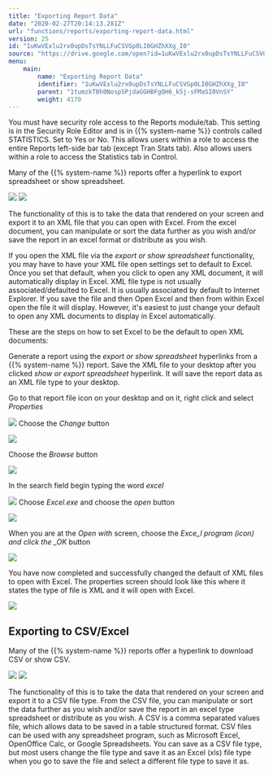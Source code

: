 ```yaml
---
title: "Exporting Report Data"
date: "2020-02-27T20:14:13.281Z"
url: "functions/reports/exporting-report-data.html"
version: 25
id: "1uKwVExlu2rx0upDsTsYNLLFuCSVGp0LI0GHZhXXg_I0"
source: "https://drive.google.com/open?id=1uKwVExlu2rx0upDsTsYNLLFuCSVGp0LI0GHZhXXg_I0"
menu:
    main:
        name: "Exporting Report Data"
        identifier: "1uKwVExlu2rx0upDsTsYNLLFuCSVGp0LI0GHZhXXg_I0"
        parent: "1tumzkTBh0NospSPjdaGGHBFgQH6_k5j-sFMaSI0VnSY"
        weight: 4170
---
```

You must have security role access to the Reports module/tab. This setting is in the Security Role Editor and is in {{% system-name %}} controls called STATISTICS. Set to Yes or No. This allows users within a role to access the entire Reports left-side bar tab (except Tran Stats tab). Also allows users within a role to access the Statistics tab in Control.

Many of the {{% system-name %}} reports offer a hyperlink to export spreadsheet or show spreadsheet.

![](exporting-report-data.images/image1.png) ![](exporting-report-data.images/image2.png)

The functionality of this is to take the data that rendered on your screen and export it to an XML file that you can open with Excel. From the excel document, you can manipulate or sort the data further as you wish and/or save the report in an excel format or distribute as you wish.

If you open the XML file via the *export or show spreadsheet* functionality, you may have to have your XML file open settings set to default to Excel. Once you set that default, when you click to open any XML document, it will automatically display in Excel. XML file type is not usually associated/defaulted to Excel. It is usually associated by default to Internet Explorer. If you save the file and then Open Excel and then from within Excel open the file it will display. However, it's easiest to just change your default to open any XML documents to display in Excel automatically.

These are the steps on how to set Excel to be the default to open XML documents:

Generate a report using the *export or show spreadsheet* hyperlinks from a {{% system-name %}} report. Save the XML file to your desktop after you clicked *show or export spreadsheet* hyperlink. It will save the report data as an XML file type to your desktop.

Go to that report file icon on your desktop and on it, right click and select *Properties*

![](exporting-report-data.images/image3.png)
Choose the *Change* button

![](exporting-report-data.images/image4.png)

Choose the *Browse* button

![](exporting-report-data.images/image5.png)

In the search field begin typing the word *excel*

![](exporting-report-data.images/image6.png)
Choose *Excel.exe* and choose the *open* button

![](exporting-report-data.images/image7.png)

When you are at the *Open with* screen, choose the *Exce_l program (icon) and click the _OK* button

![](exporting-report-data.images/image8.png)

You have now completed and successfully changed the default of XML files to open with Excel. The properties screen should look like this where it states the type of file is XML and it will open with Excel.

![](exporting-report-data.images/image9.png)

## Exporting to CSV/Excel

Many of the {{% system-name %}} reports offer a hyperlink to download CSV or show CSV.

![](exporting-report-data.images/image10.png) ![](exporting-report-data.images/image11.png)

The functionality of this is to take the data that rendered on your screen and export it to a CSV file type. From the CSV file, you can manipulate or sort the data further as you wish and/or save the report in an excel type spreadsheet or distribute as you wish. A CSV is a comma separated values file, which allows data to be saved in a table structured format. CSV files can be used with any spreadsheet program, such as Microsoft Excel, OpenOffice Calc, or Google Spreadsheets. You can save as a CSV file type, but most users change the file type and save it as an Excel (xls) file type when you go to save the file and select a different file type to save it as.

